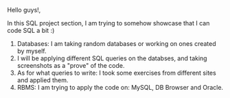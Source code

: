 Hello guys!, 

In this SQL project section, I am trying to somehow showcase that I can code SQL a bit :)

1. Databases: I am taking random databases or working on ones created by myself.
2. I will be applying different SQL queries on the databses, and taking screenshots as a "prove" of the code.
3. As for what queries to write: I took some exercises from different sites and applied them.
4. RBMS: I am trying to apply the code on: MySQL, DB Browser and Oracle.
